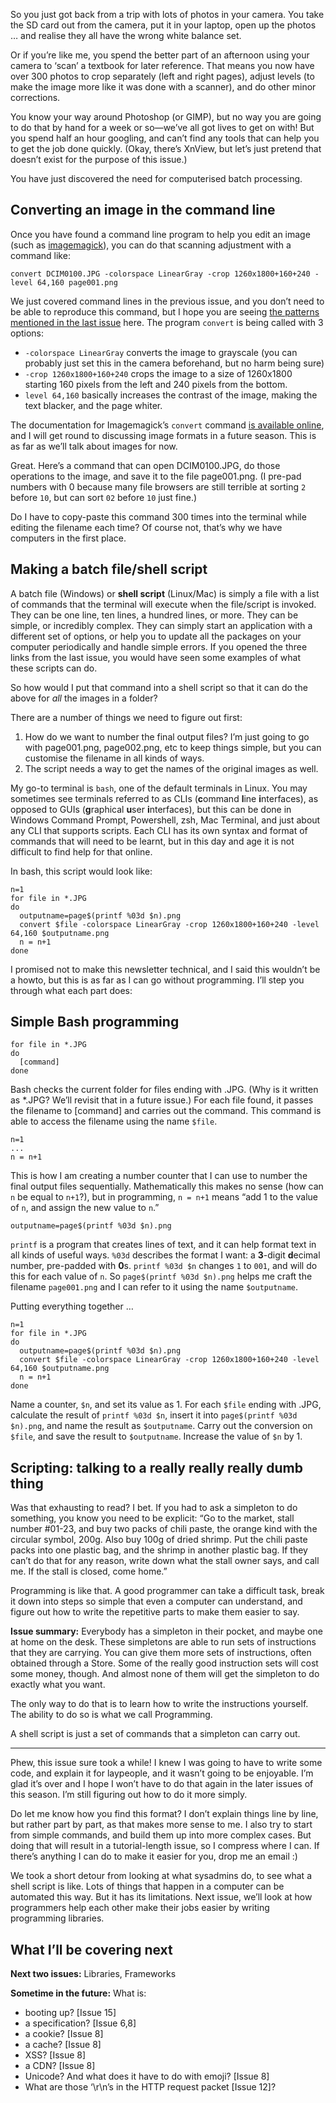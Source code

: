 So you just got back from a trip with lots of photos in your camera. You take the SD card out from the camera, put it in your laptop, open up the photos … and realise they all have the wrong white balance set.

Or if you’re like me, you spend the better part of an afternoon using your camera to ‘scan’ a textbook for later reference. That means you now have over 300 photos to crop separately (left and right pages), adjust levels (to make the image more like it was done with a scanner), and do other minor corrections.

You know your way around Photoshop (or GIMP), but no way you are going to do that by hand for a week or so—we’ve all got lives to get on with! But you spend half an hour googling, and can’t find any tools that can help you to get the job done quickly. (Okay, there’s XnView, but let’s just pretend that doesn’t exist for the purpose of this issue.)

You have just discovered the need for computerised batch processing.

## Converting an image in the command line

Once you have found a command line program to help you edit an image (such as [imagemagick](https://imagemagick.org)), you can do that scanning adjustment with a command like:

`convert DCIM0100.JPG -colorspace LinearGray -crop 1260x1800+160+240 -level 64,160 page001.png`

We just covered command lines in the previous issue, and you don’t need to be able to reproduce this command, but I hope you are seeing [the patterns mentioned in the last issue]() here. The program `convert` is being called with 3 options:

- `-colorspace LinearGray` converts the image to grayscale (you can probably just set this in the camera beforehand, but no harm being sure)
- `-crop 1260x1800+160+240` crops the image to a size of 1260x1800 starting 160 pixels from the left and 240 pixels from the bottom.
- `level 64,160` basically increases the contrast of the image, making the text blacker, and the page whiter.

The documentation for Imagemagick’s `convert` command [is available online](https://imagemagick.org/script/command-line-options.php), and I will get round to discussing image formats in a future season. This is as far as we’ll talk about images for now.

Great. Here’s a command that can open DCIM0100.JPG, do those operations to the image, and save it to the file page001.png. (I pre-pad numbers with 0 because many file browsers are still terrible at sorting `2` before `10`, but can sort `02` before `10` just fine.)

Do I have to copy-paste this command 300 times into the terminal while editing the filename each time? Of course not, that’s why we have computers in the first place.

## Making a batch file/shell script

A batch file (Windows) or **shell script** (Linux/Mac) is simply a file with a list of commands that the terminal will execute when the file/script is invoked. They can be one line, ten lines, a hundred lines, or more. They can be simple, or incredibly complex. They can simply start an application with a different set of options, or help you to update all the packages on your computer periodically and handle simple errors. If you opened the three links from the last issue, you would have seen some examples of what these scripts can do.

So how would I put that command into a shell script so that it can do the above for *all* the images in a folder?

There are a number of things we need to figure out first:

1. How do we want to number the final output files? I’m just going to go with page001.png, page002.png, etc to keep things simple, but you can customise the filename in all kinds of ways.
2. The script needs a way to get the names of the original images as well.

My go-to terminal is `bash`, one of the default terminals in Linux. You may sometimes see terminals referred to as CLIs (**c**ommand **l**ine **i**nterfaces), as opposed to GUIs (**g**raphical **u**ser **i**nterfaces), but this can be done in Windows Command Prompt, Powershell, zsh, Mac Terminal, and just about any CLI that supports scripts. Each CLI has its own syntax and format of commands that will need to be learnt, but in this day and age it is not difficult to find help for that online.

In bash, this script would look like:
```
n=1
for file in *.JPG
do
  outputname=page$(printf %03d $n).png
  convert $file -colorspace LinearGray -crop 1260x1800+160+240 -level 64,160 $outputname.png
  n = n+1
done
```

I promised not to make this newsletter technical, and I said this wouldn’t be a howto, but this is as far as I can go without programming. I’ll step you through what each part does:

## Simple Bash programming

```
for file in *.JPG
do
  [command]
done
```
Bash checks the current folder for files ending with .JPG. (Why is it written as \*.JPG? We’ll revisit that in a future issue.) For each file found, it passes the filename to [command] and carries out the command. This command is able to access the filename using the name `$file`.  

```
n=1
...
n = n+1
```
This is how I am creating a number counter that I can use to number the final output files sequentially. Mathematically this makes no sense (how can `n` be equal to `n+1`?), but in programming, `n = n+1` means “add 1 to the value of `n`, and assign the new value to `n`.”

```
outputname=page$(printf %03d $n).png
```
`printf` is a program that creates lines of text, and it can help format text in all kinds of useful ways. `%03d` describes the format I want: a **3**-digit **d**ecimal number, pre-padded with **0**s. `printf %03d $n` changes `1` to `001`, and will do this for each value of `n`. So `page$(printf %03d $n).png` helps me craft the filename `page001.png` and I can refer to it using the name `$outputname`.

Putting everything together …
```
n=1
for file in *.JPG
do
  outputname=page$(printf %03d $n).png
  convert $file -colorspace LinearGray -crop 1260x1800+160+240 -level 64,160 $outputname.png
  n = n+1
done
```
Name a counter, `$n`, and set its value as 1. For each `$file` ending with .JPG, calculate the result of `printf %03d $n`, insert it into `page$(printf %03d $n).png`, and name the result as `$outputname`. Carry out the conversion on `$file`, and save the result to `$outputname`. Increase the value of `$n` by 1.

## Scripting: talking to a really really really dumb thing

Was that exhausting to read? I bet. If you had to ask a simpleton to do something, you know you need to be explicit: “Go to the market, stall number #01-23, and buy two packs of chili paste, the orange kind with the circular symbol, 200g. Also buy 100g of dried shrimp. Put the chili paste packs into one plastic bag, and the shrimp in another plastic bag. If they can’t do that for any reason, write down what the stall owner says, and call me. If the stall is closed, come home.”

Programming is like that. A good programmer can take a difficult task, break it down into steps so simple that even a computer can understand, and figure out how to write the repetitive parts to make them easier to say.

**Issue summary:** Everybody has a simpleton in their pocket, and maybe one at home on the desk. These simpletons are able to run sets of instructions that they are carrying. You can give them more sets of instructions, often obtained through a Store. Some of the really good instruction sets will cost some money, though. And almost none of them will get the simpleton to do exactly what you want.

The only way to do that is to learn how to write the instructions yourself. The ability to do so is what we call Programming.

A shell script is just a set of commands that a simpleton can carry out.

-----

Phew, this issue sure took a while! I knew I was going to have to write some code, and explain it for laypeople, and it wasn’t going to be enjoyable. I’m glad it’s over and I hope I won’t have to do that again in the later issues of this season. I’m still figuring out how to do it more simply.

Do let me know how you find this format? I don’t explain things line by line, but rather part by part, as that makes more sense to me. I also try to start from simple commands, and build them up into more complex cases. But doing that will result in a tutorial-length issue, so I compress where I can. If there’s anything I can do to make it easier for you, drop me an email :)

We took a short detour from looking at what sysadmins do, to see what a shell script is like. Lots of things that happen in a computer can be automated this way. But it has its limitations. Next issue, we’ll look at how programmers help each other make their jobs easier by writing programming libraries.

## What I’ll be covering next

**Next two issues:** Libraries, Frameworks

**Sometime in the future:** What is:

- booting up? [Issue 15]
- a specification? [Issue 6,8]
- a cookie? [Issue 8]
- a cache? [Issue 8]
- XSS? [Issue 8]
- a CDN? [Issue 8]
- Unicode? And what does it have to do with emoji? [Issue 8]
- What are those ‘\r\n’s in the HTTP request packet [Issue 12]?
